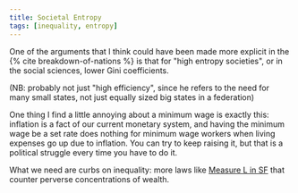 ```yaml
---
title: Societal Entropy
tags: [inequality, entropy]
---
```


One of the arguments that I think could have been made more explicit in the {%
cite breakdown-of-nations %} is that for "high entropy societies", or in the
social sciences, lower Gini coefficients.

(NB: probably not just "high efficiency", since he refers to the need for
many small states, not just equally sized big states in a federation)

One thing I find a little annoying about a minimum wage is exactly this:
inflation is a fact of our current monetary system, and having the minimum
wage be a set rate does nothing for minimum wage workers when living expenses
go up due to inflation. You can try to keep raising it, but that is a political
struggle every time you have to do it.

What we need are curbs on inequality: more laws like [Measure L in
SF][measure-l] that counter perverse concentrations of wealth.

[measure-l]: https://www.ballotpedia.org/San_Francisco,_California,_Proposition_L,_Business_Tax_(November_2020)